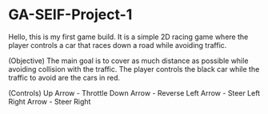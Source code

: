 # GA-SEIF-Project-1

Hello, this is my first game build. It is a simple 2D racing game where the player controls a car that races down a road while avoiding traffic. 

(Objective)
The main goal is to cover as much distance as possible while avoiding collision with the traffic. The player controls the black car while the traffic to avoid
are the cars in red.

(Controls)
Up Arrow -  Throttle
Down Arrow - Reverse
Left Arrow - Steer Left
Right Arrow - Steer Right


